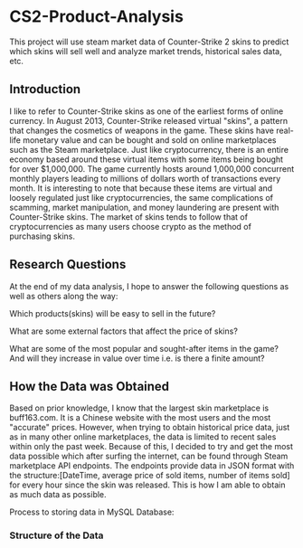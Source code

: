 # CS2-Product-Analysis
This project will use steam market data of Counter-Strike 2 skins to predict which skins will sell well and analyze market trends, historical sales data, etc.

## Introduction
I like to refer to Counter-Strike skins as one of the earliest forms of online currency. In August 2013, Counter-Strike released virtual "skins", a pattern that changes the cosmetics of weapons in the game. These skins have real-life monetary value and can be bought and sold on online marketplaces such as the Steam marketplace. Just like cryptocurrency, there is an entire economy based around these virtual items with some items being bought for over $1,000,000. The game currently hosts around 1,000,000 concurrent monthly players leading to millions of dollars worth of transactions every month. It is interesting to note that because these items are virtual and loosely regulated just like cryptocurrencies, the same complications of scamming, market manipulation, and money laundering are present with Counter-Strike skins. The market of skins tends to follow that of cryptocurrencies as many users choose crypto as the method of purchasing skins.

## Research Questions
At the end of my data analysis, I hope to answer the following questions as well as others along the way:

Which products(skins) will be easy to sell in the future?

What are some external factors that affect the price of skins?

What are some of the most popular and sought-after items in the game? And will they increase in value over time i.e. is there a finite amount?

## How the Data was Obtained
Based on prior knowledge, I know that the largest skin marketplace is buff163.com. It is a Chinese website with the most users and the most "accurate" prices. However, when trying to obtain historical price data, just as in many other online marketplaces, the data is limited to recent sales within only the past week. Because of this, I decided to try and get the most data possible which after surfing the internet, can be found through Steam marketplace API endpoints. The endpoints provide data in JSON format with the structure:[DateTime, average price of sold items, number of items sold] for every hour since the skin was released. This is how I am able to obtain as much data as possible.

Process to storing data in MySQL Database:

### Structure of the Data
